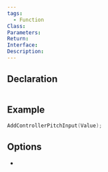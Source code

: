 ```yaml
---
tags:
  - Function
Class: 
Parameters: 
Return: 
Interface: 
Description:
---
```


## Declaration

```cpp
```

## Example

```cpp
AddControllerPitchInput(Value);
```

## Options
- 